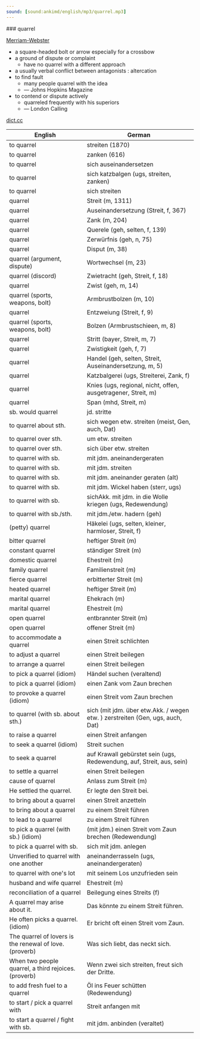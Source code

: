 ```yaml
---
sound: [sound:ankimd/english/mp3/quarrel.mp3]
---
```


\### quarrel

[Merriam-Webster](https://www.merriam-webster.com/dictionary/quarrel)

- a square-headed bolt or arrow especially for a crossbow
- a ground of dispute or complaint
    - have no quarrel with a different approach
- a usually verbal conflict between antagonists : altercation
- to find fault
    - many people quarrel with the idea
    - — Johns Hopkins Magazine
- to contend or dispute actively
    - quarreled frequently with his superiors
    - — London Calling

[dict.cc](https://www.dict.cc/quarrel)

| English        | German       |
| -------------- | ------------ |
| to quarrel | streiten (1870) |
| to quarrel | zanken (616) |
| to quarrel | sich auseinandersetzen |
| to quarrel | sich katzbalgen (ugs, streiten, zanken) |
| to quarrel | sich streiten |
| quarrel | Streit (m, 1311) |
| quarrel | Auseinandersetzung (Streit, f, 367) |
| quarrel | Zank (m, 204) |
| quarrel | Querele (geh, selten, f, 139) |
| quarrel | Zerwürfnis (geh, n, 75) |
| quarrel | Disput (m, 38) |
| quarrel (argument, dispute) | Wortwechsel (m, 23) |
| quarrel (discord) | Zwietracht (geh, Streit, f, 18) |
| quarrel | Zwist (geh, m, 14) |
| quarrel (sports, weapons, bolt) | Armbrustbolzen (m, 10) |
| quarrel | Entzweiung (Streit, f, 9) |
| quarrel (sports, weapons, bolt) | Bolzen (Armbrustschieen, m, 8) |
| quarrel | Stritt (bayer, Streit, m, 7) |
| quarrel | Zwistigkeit (geh, f, 7) |
| quarrel | Handel (geh, selten, Streit, Auseinandersetzung, m, 5) |
| quarrel | Katzbalgerei (ugs, Streiterei, Zank, f) |
| quarrel | Knies (ugs, regional, nicht, offen, ausgetragener, Streit, m) |
| quarrel | Span (mhd, Streit, m) |
| sb. would quarrel | jd. stritte |
| to quarrel about sth. | sich wegen etw. streiten (meist, Gen, auch, Dat) |
| to quarrel over sth. | um etw. streiten |
| to quarrel over sth. | sich über etw. streiten |
| to quarrel with sb. | mit jdm. aneinandergeraten |
| to quarrel with sb. | mit jdm. streiten |
| to quarrel with sb. | mit jdm. aneinander geraten (alt) |
| to quarrel with sb. | mit jdm. Wickel haben (sterr, ugs) |
| to quarrel with sb. | sichAkk. mit jdm. in die Wolle kriegen (ugs, Redewendung) |
| to quarrel with sb./sth. | mit jdm./etw. hadern (geh) |
| (petty) quarrel | Häkelei (ugs, selten, kleiner, harmloser, Streit, f) |
| bitter quarrel | heftiger Streit (m) |
| constant quarrel | ständiger Streit (m) |
| domestic quarrel | Ehestreit (m) |
| family quarrel | Familienstreit (m) |
| fierce quarrel | erbitterter Streit (m) |
| heated quarrel | heftiger Streit (m) |
| marital quarrel | Ehekrach (m) |
| marital quarrel | Ehestreit (m) |
| open quarrel | entbrannter Streit (m) |
| open quarrel | offener Streit (m) |
| to accommodate a quarrel | einen Streit schlichten |
| to adjust a quarrel | einen Streit beilegen |
| to arrange a quarrel | einen Streit beilegen |
| to pick a quarrel (idiom) | Händel suchen (veraltend) |
| to pick a quarrel (idiom) | einen Zank vom Zaun brechen |
| to provoke a quarrel (idiom) | einen Streit vom Zaun brechen |
| to quarrel (with sb. about sth.) | sich (mit jdm. über etw.Akk. / wegen etw. ) zerstreiten (Gen, ugs, auch, Dat) |
| to raise a quarrel | einen Streit anfangen |
| to seek a quarrel (idiom) | Streit suchen |
| to seek a quarrel | auf Krawall gebürstet sein (ugs, Redewendung, auf, Streit, aus, sein) |
| to settle a quarrel | einen Streit beilegen |
| cause of quarrel | Anlass zum Streit (m) |
| He settled the quarrel. | Er legte den Streit bei. |
| to bring about a quarrel | einen Streit anzetteln |
| to bring about a quarrel | zu einem Streit führen |
| to lead to a quarrel | zu einem Streit führen |
| to pick a quarrel (with sb.) (idiom) | (mit jdm.) einen Streit vom Zaun brechen (Redewendung) |
| to pick a quarrel with sb. | sich mit jdm. anlegen |
| Unverified to quarrel with one another | aneinanderrasseln (ugs, aneinandergeraten) |
| to quarrel with one's lot | mit seinem Los unzufrieden sein |
| husband and wife quarrel | Ehestreit (m) |
| reconciliation of a quarrel | Beilegung eines Streits (f) |
| A quarrel may arise about it. | Das könnte zu einem Streit führen. |
| He often picks a quarrel. (idiom) | Er bricht oft einen Streit vom Zaun. |
| The quarrel of lovers is the renewal of love. (proverb) | Was sich liebt, das neckt sich. |
| When two people quarrel, a third rejoices. (proverb) | Wenn zwei sich streiten, freut sich der Dritte. |
| to add fresh fuel to a quarrel | Öl ins Feuer schütten (Redewendung) |
| to start / pick a quarrel with | Streit anfangen mit |
| to start a quarrel / fight with sb. | mit jdm. anbinden (veraltet) |

